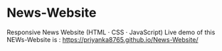 # News-Website
Responsive News Website (HTML · CSS · JavaScript)
Live demo of this NEWs-Website is : https://priyanka8765.github.io/News-Website/
